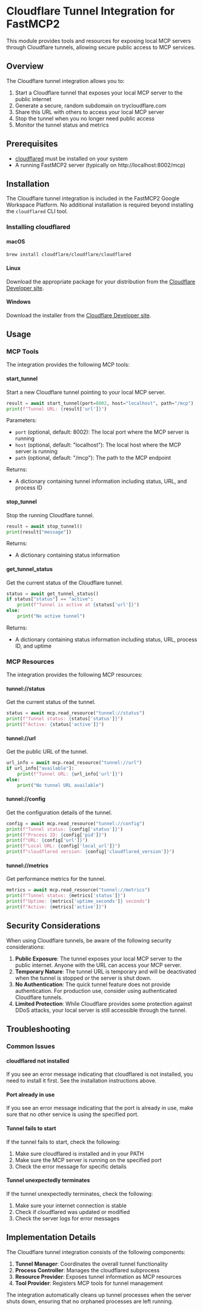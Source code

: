 # Cloudflare Tunnel Integration for FastMCP2

This module provides tools and resources for exposing local MCP servers through Cloudflare tunnels, allowing secure public access to MCP services.

## Overview

The Cloudflare tunnel integration allows you to:

1. Start a Cloudflare tunnel that exposes your local MCP server to the public internet
2. Generate a secure, random subdomain on trycloudflare.com
3. Share this URL with others to access your local MCP server
4. Stop the tunnel when you no longer need public access
5. Monitor the tunnel status and metrics

## Prerequisites

- [cloudflared](https://developers.cloudflare.com/cloudflare-one/connections/connect-apps/install-and-setup/installation) must be installed on your system
- A running FastMCP2 server (typically on http://localhost:8002/mcp)

## Installation

The Cloudflare tunnel integration is included in the FastMCP2 Google Workspace Platform. No additional installation is required beyond installing the `cloudflared` CLI tool.

### Installing cloudflared

#### macOS

```bash
brew install cloudflare/cloudflare/cloudflared
```

#### Linux

Download the appropriate package for your distribution from the [Cloudflare Developer site](https://developers.cloudflare.com/cloudflare-one/connections/connect-apps/install-and-setup/installation).

#### Windows

Download the installer from the [Cloudflare Developer site](https://developers.cloudflare.com/cloudflare-one/connections/connect-apps/install-and-setup/installation).

## Usage

### MCP Tools

The integration provides the following MCP tools:

#### start_tunnel

Start a new Cloudflare tunnel pointing to your local MCP server.

```python
result = await start_tunnel(port=8002, host="localhost", path="/mcp")
print(f"Tunnel URL: {result['url']}")
```

Parameters:
- `port` (optional, default: 8002): The local port where the MCP server is running
- `host` (optional, default: "localhost"): The local host where the MCP server is running
- `path` (optional, default: "/mcp"): The path to the MCP endpoint

Returns:
- A dictionary containing tunnel information including status, URL, and process ID

#### stop_tunnel

Stop the running Cloudflare tunnel.

```python
result = await stop_tunnel()
print(result["message"])
```

Returns:
- A dictionary containing status information

#### get_tunnel_status

Get the current status of the Cloudflare tunnel.

```python
status = await get_tunnel_status()
if status["status"] == "active":
    print(f"Tunnel is active at {status['url']}")
else:
    print("No active tunnel")
```

Returns:
- A dictionary containing status information including status, URL, process ID, and uptime

### MCP Resources

The integration provides the following MCP resources:

#### tunnel://status

Get the current status of the tunnel.

```python
status = await mcp.read_resource("tunnel://status")
print(f"Tunnel status: {status['status']}")
print(f"Active: {status['active']}")
```

#### tunnel://url

Get the public URL of the tunnel.

```python
url_info = await mcp.read_resource("tunnel://url")
if url_info["available"]:
    print(f"Tunnel URL: {url_info['url']}")
else:
    print("No tunnel URL available")
```

#### tunnel://config

Get the configuration details of the tunnel.

```python
config = await mcp.read_resource("tunnel://config")
print(f"Tunnel status: {config['status']}")
print(f"Process ID: {config['pid']}")
print(f"URL: {config['url']}")
print(f"Local URL: {config['local_url']}")
print(f"cloudflared version: {config['cloudflared_version']}")
```

#### tunnel://metrics

Get performance metrics for the tunnel.

```python
metrics = await mcp.read_resource("tunnel://metrics")
print(f"Tunnel status: {metrics['status']}")
print(f"Uptime: {metrics['uptime_seconds']} seconds")
print(f"Active: {metrics['active']}")
```

## Security Considerations

When using Cloudflare tunnels, be aware of the following security considerations:

1. **Public Exposure**: The tunnel exposes your local MCP server to the public internet. Anyone with the URL can access your MCP server.
2. **Temporary Nature**: The tunnel URL is temporary and will be deactivated when the tunnel is stopped or the server is shut down.
3. **No Authentication**: The quick tunnel feature does not provide authentication. For production use, consider using authenticated Cloudflare tunnels.
4. **Limited Protection**: While Cloudflare provides some protection against DDoS attacks, your local server is still accessible through the tunnel.

## Troubleshooting

### Common Issues

#### cloudflared not installed

If you see an error message indicating that cloudflared is not installed, you need to install it first. See the installation instructions above.

#### Port already in use

If you see an error message indicating that the port is already in use, make sure that no other service is using the specified port.

#### Tunnel fails to start

If the tunnel fails to start, check the following:

1. Make sure cloudflared is installed and in your PATH
2. Make sure the MCP server is running on the specified port
3. Check the error message for specific details

#### Tunnel unexpectedly terminates

If the tunnel unexpectedly terminates, check the following:

1. Make sure your internet connection is stable
2. Check if cloudflared was updated or modified
3. Check the server logs for error messages

## Implementation Details

The Cloudflare tunnel integration consists of the following components:

1. **Tunnel Manager**: Coordinates the overall tunnel functionality
2. **Process Controller**: Manages the cloudflared subprocess
3. **Resource Provider**: Exposes tunnel information as MCP resources
4. **Tool Provider**: Registers MCP tools for tunnel management

The integration automatically cleans up tunnel processes when the server shuts down, ensuring that no orphaned processes are left running.